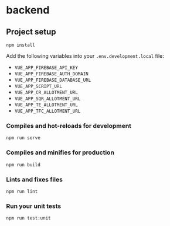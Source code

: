 # backend

## Project setup

```
npm install
```

Add the following variables into your `.env.development.local` file:

- `VUE_APP_FIREBASE_API_KEY`
- `VUE_APP_FIREBASE_AUTH_DOMAIN`
- `VUE_APP_FIREBASE_DATABASE_URL`
- `VUE_APP_SCRIPT_URL`
- `VUE_APP_CR_ALLOTMENT_URL`
- `VUE_APP_SQR_ALLOTMENT_URL`
- `VUE_APP_TE_ALLOTMENT_URL`
- `VUE_APP_TFC_ALLOTMENT_URL`

### Compiles and hot-reloads for development

```
npm run serve
```

### Compiles and minifies for production

```
npm run build
```

### Lints and fixes files

```
npm run lint
```

### Run your unit tests

```
npm run test:unit
```
